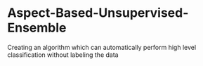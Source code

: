 # Aspect-Based-Unsupervised-Ensemble
Creating an algorithm which can automatically perform high level classification without labeling the data
